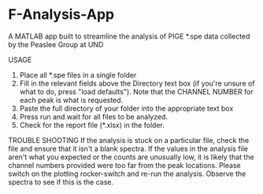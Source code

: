 # F-Analysis-App
A MATLAB app built to streamline the analysis of PIGE *.spe data collected by the Peaslee Group at UND

USAGE
1. Place all *.spe files in a single folder
2. Fill in the relevant fields above the Directory text box (if you're unsure of what to do, press "load defaults"). Note that the CHANNEL NUMBER for each peak is what is requested.
3. Paste the full directory of your folder into the appropriate text box
4. Press run and wait for all files to be analyzed.
5. Check for the report file (*.xlsx) in the folder.

TROUBLE SHOOTING
If the analysis is stuck on a particular file, check the file and ensure that it isn't a blank spectra.
If the values in the analysis file aren't what you expected or the counts are unusually low, it is likely that the channel numbers provided were too far from the peak locations. Please switch on the plotting rocker-switch and re-run the analysis. Observe the spectra to see if this is the case. 
